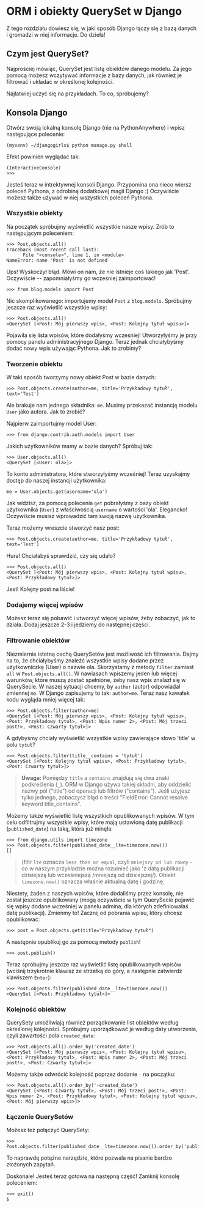 # ORM i obiekty QuerySet w Django

Z tego rozdziału dowiesz się, w jaki sposób Django łączy się z bazą danych i gromadzi w niej informacje. Do dzieła!

## Czym jest QuerySet?

Najprościej mówiąc, QuerySet jest listą obiektów danego modelu. Za jego pomocą możesz wczytywać informacje z bazy danych, jak również je filtrować i układać w określonej kolejności.

Najłatwiej uczyć się na przykładach. To co, spróbujemy?

## Konsola Django

Otwórz swoją lokalną konsolę Django (nie na PythonAnywhere) i wpisz następujące polecenie:

    (myvenv) ~/djangogirls$ python manage.py shell
    

Efekt powinien wyglądać tak:

    (InteractiveConsole)
    >>>
    

Jesteś teraz w intrektywnej konsoli Django. Przypomina ona nieco wiersz poleceń Pythona, z odrobiną dodatkowej magii Django :) Oczywiście możesz także używać w niej wszystkich poleceń Pythona.

### Wszystkie obiekty

Na początek spróbujmy wyświetlić wszystkie nasze wpisy. Zrób to następującym poleceniem:

    >>> Post.objects.all()
    Traceback (most recent call last):
          File "<console>", line 1, in <module>
    NameError: name 'Post' is not defined
    

Ups! Wyskoczył błąd. Mówi on nam, że nie istnieje coś takiego jak 'Post'. Oczywiście -- zapomniałyśmy go wcześniej zaimportować!

    >>> from blog.models import Post
    

Nic skomplikowanego: importujemy model `Post` z `blog.models`. Spróbujmy jeszcze raz wyświetlić wszystkie wpisy:

    >>> Post.objects.all()
    <QuerySet [<Post: Mój pierwszy wpis>, <Post: Kolejny tytuł wpisu>]>
    

Pojawiła się lista wpisów, które dodałyśmy wcześniej! Utworzyłyśmy je przy pomocy panelu administracyjnego Django. Teraz jednak chciałybyśmy dodać nowy wpis używając Pythona. Jak to zrobimy?

### Tworzenie obiektu

W taki sposób tworzymy nowy obiekt Post w bazie danych:

    >>> Post.objects.create(author=me, title='Przykładowy tytuł', text='Test')
    

Ale brakuje nam jednego składnika: `me`. Musimy przekazać instancję modelu `User` jako autora. Jak to zrobić?

Najpierw zaimportujmy model User:

    >>> from django.contrib.auth.models import User
    

Jakich użytkowników mamy w bazie danych? Spróbuj tak:

    >>> User.objects.all()
    <QuerySet [<User: ola>]>
    

To konto administratora, które stworzyłyśmy wcześniej! Teraz uzyskajmy dostęp do naszej instancji użytkownika:

    me = User.objects.get(username='ola')
    

Jak widzisz, za pomocą polecenia `get` pobrałyśmy z bazy obiekt użytkownika (`User`) z właściwością `username` o wartości 'ola'. Elegancko! Oczywiście musisz wprowadzić tam swoją nazwę użytkownika.

Teraz możemy wreszcie stworzyć nasz post:

    >>> Post.objects.create(author=me, title='Przykładowy tytuł', text='Test')
    

Hura! Chciałabyś sprawdzić, czy się udało?

    >>> Post.objects.all()
    <QuerySet [<Post: Mój pierwszy wpis>, <Post: Kolejny tytuł wpisu>, <Post: Przykładowy tytuł>]>
    

Jest! Kolejny post na liście!

### Dodajemy więcej wpisów

Możesz teraz się pobawić i utworzyć więcej wpisów, żeby zobaczyć, jak to działa. Dodaj jeszcze 2-3 i jedziemy do następnej części.

### Filtrowanie obiektów

Niezmiernie istotną cechą QuerySetów jest możliwość ich filtrowania. Dajmy na to, że chciałybyśmy znaleźć wszystkie wpisy dodane przez użytkowniczkę (User) o nazwie ola. Skorzystamy z metody `filter` zamiast `all` w `Post.objects.all()`. W nawiasach wpiszemy jeden lub więcej warunków, które muszą zostać spełnione, żeby nasz wpis znalazł się w QuerySecie. W naszej sytuacji chcemy, by `author` (autor) odpowiadał zmiennej `me`. W Django zapisujemy to tak: `author=me`. Teraz nasz kawałek kodu wygląda mniej więcej tak:

    >>> Post.objects.filter(author=me)
    <QuerySet [<Post: Mój pierwszy wpis>, <Post: Kolejny tytuł wpisu>, <Post: Przykładowy tytuł>, <Post: Wpis numer 2>, <Post: Mój trzeci post!>, <Post: Czwarty tytuł>]>
    

A gdybyśmy chciały wyświetlić wszystkie wpisy zawierające słowo 'title' w polu `tytuł`?

    >>> Post.objects.filter(title__contains = 'tytuł')
    <QuerySet [<Post: Kolejny tytuł wpisu>, <Post: Przykładowy tytuł>, <Post: Czwarty tytuł>]>
    

> **Uwaga:** Pomiędzy `title` a `contains` znajdują się dwa znaki podkreślenia (`_`). ORM w Django używa takiej składni, aby oddzielić nazwy pól ("title") od operacji lub filtrów ("contains"). Jeśli użyjesz tylko jednego, zobaczysz błąd o treści "FieldError: Cannot resolve keyword title_contains".

Możemy także wyświetlić listę wszystkich opublikowanych wpisów. W tym celu odfiltrujmy wszystkie wpisy, które mają ustawioną datę publikacji (`published_date`) na taką, która już minęła:

    >>> from django.utils import timezone
    >>> Post.objects.filter(published_date__lte=timezone.now())
    []

>(filtr `lte` oznacza `less than or equal`, czyli `mniejszy od lub równy` - co w naszym przykładzie można rozumieć jako 'z datą publikacji dzisiejszą lub wcześniejszą /mniejszą od dzisiejszej/). Obiekt `timezone.now()` oznacza właśnie aktualną datę i godzinę. 

Niestety, żaden z naszych wpisów, które dodaliśmy przez konsolę, nie został jeszcze opublikowany (mogą oczywiście w tym QuerySecie pojawić się wpisy dodane wcześniej w panelu admina, dla których zdefiniowałaś datę publikacji). Zmieńmy to! Zacznij od pobrania wpisu, który chcesz opublikować:

    >>> post = Post.objects.get(title="Przykładowy tytuł")
    

A następnie opublikuj go za pomocą metody `publish`!

    >>> post.publish()
    

Teraz spróbujmy jeszcze raz wyświetlić listę opublikowanych wpisów (wciśnij trzykrotnie klawisz ze strzałką do góry, a następnie zatwierdź klawiszem `Enter`):

    >>> Post.objects.filter(published_date__lte=timezone.now())
    <QuerySet [<Post: Przykładowy tytuł>]>
    

### Kolejność obiektów

QuerySety umożliwiają również porządkowanie list obiektów według określonej kolejności. Spróbujmy uporządkować je według daty utworzenia, czyli zawartości pola `created_date`:

    >>> Post.objects.all().order_by('created_date')
    <QuerySet [<Post: Mój pierwszy wpis>, <Post: Kolejny tytuł wpisu>, <Post: Przykładowy tytuł>, <Post: Wpis numer 2>, <Post: Mój trzeci post!>, <Post: Czwarty tytuł>]>
    

Możemy także odwrócić kolejność poprzez dodanie `-` na początku:

    >>> Post.objects.all().order_by('-created_date')
    <QuerySet [<Post: Czwarty tytuł>, <Post: Mój trzeci post!>, <Post: Wpis numer 2>, <Post: Przykładowy tytuł>, <Post: Kolejny tytuł wpisu>, <Post: Mój pierwszy wpis>]>
    

### Łączenie QuerySetów

Możesz też połączyć QuerySety:

    >>> Post.objects.filter(published_date__lte=timezone.now()).order_by('published_date')
    

To naprawdę potężne narzędzie, które pozwala na pisanie bardzo złożonych zapytań.

Doskonale! Jesteś teraz gotowa na następną część! Zamknij konsolę poleceniem:

    >>> exit()
    $
